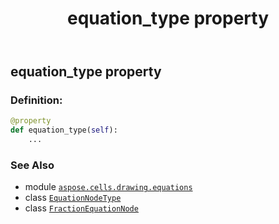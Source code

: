 ﻿---
title: equation_type property
second_title: Aspose.Cells for Python via .NET API References
description: 
type: docs
weight: 150
url: /aspose.cells.drawing.equations/fractionequationnode/equation_type/
is_root: false
---

## equation_type property

### Definition:
```python
@property
def equation_type(self):
    ...
```

### See Also
* module [`aspose.cells.drawing.equations`](../../)
* class [`EquationNodeType`](/cells/python-net/aspose.cells.drawing.equations/equationnodetype)
* class [`FractionEquationNode`](/cells/python-net/aspose.cells.drawing.equations/fractionequationnode)
